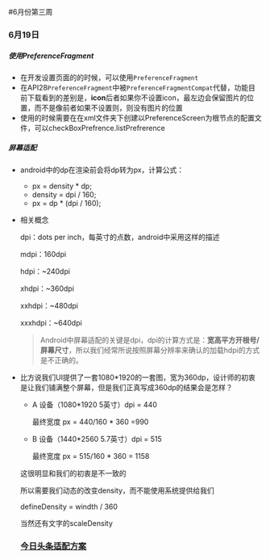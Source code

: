 #6月份第三周

### 6月19日

##### 使用PreferenceFragment

- 在开发设置页面的的时候，可以使用`PreferenceFragment`
- 在API28`PreferenceFragment`中被`PreferenceFragmentCompat`代替，功能目前下载看到的差别是，**icon**后者如果你不设置icon，最左边会保留图片的位置，而不是像前者如果不设置则，则没有图片的位置
- 使用的时候需要在在xml文件夹下创建以PreferenceScreen为根节点的配置文件，可以checkBoxPrefrence.listPrefrerence

##### 屏幕适配

- android中的dp在渲染前会将dp转为px，计算公式：
  - px = density * dp;
  - density = dpi / 160;
  - px = dp * (dpi / 160);

- 相关概念

  dpi：dots per inch，每英寸的点数，android中采用这样的描述

  mdpi：160dpi

  hdpi：~240dpi

  xhdpi：~360dpi

  xxhdpi：~480dpi

  xxxhdpi：~640dpi

  > Android中屏幕适配的关键是dpi，dpi的计算方式是：**宽高平方开根号/屏幕尺寸**，所以我们经常所说按照屏幕分辨率来确认的加载hdpi的方式是不正确的。

- 比方说我们UI提供了一套1080*1920的一套图，宽为360dp，设计师的初衷是让我们铺满整个屏幕，但是我们正真写成360dp的结果会是怎样？

  - A 设备（1080*1920 5英寸）dpi = 440

    最终宽度 px = 440/160 * 360 =990 

  - B 设备（1440*2560 5.7英寸）dpi = 515

    最终宽度 px = 515/160 * 360 = 1158

  这很明显和我们的初衷是不一致的

  所以需要我们动态的改变density，而不能使用系统提供给我们

  defineDensity = windth / 360

  当然还有文字的scaleDensity

  ### [今日头条适配方案](https://mp.weixin.qq.com/s/d9QCoBP6kV9VSWvVldVVwA)   

